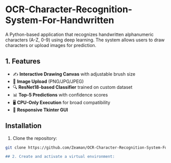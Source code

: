 # OCR-Character-Recognition-System-For-Handwritten
A Python-based application that recognizes handwritten alphanumeric characters (A-Z, 0-9) using deep learning. The system allows users to draw characters or upload images for prediction.

## 1.  Features

- ✍️ **Interactive Drawing Canvas** with adjustable brush size
- 📁 **Image Upload** (PNG/JPG/JPEG)
- 🔍 **ResNet18-based Classifier** trained on custom dataset
- 📊 **Top-5 Predictions** with confidence scores
- 🖥️ **CPU-Only Execution** for broad compatibility
- 📱 **Responsive Tkinter GUI**

## Installation

1. Clone the repository:
```bash
git clone https://github.com/Zeaman/OCR-Character-Recognition-System-For-Handwritten'''

## 2. Create and activate a virtual environment:
